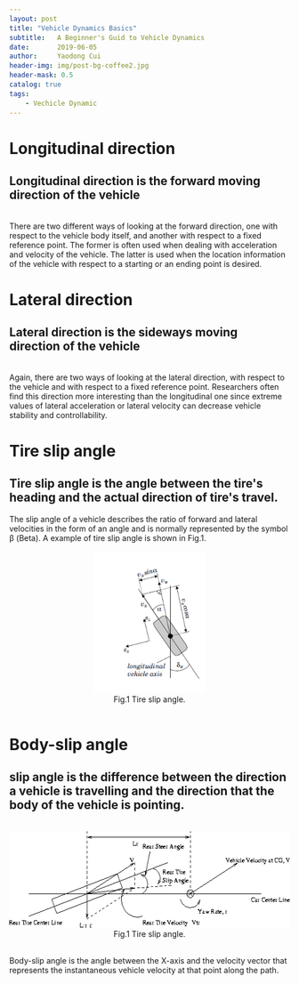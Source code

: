 ```yaml
---
layout: post
title: "Vehicle Dynamics Basics"
subtitle:   A Beginner's Guid to Vehicle Dynamics
date:       2019-06-05
author:     Yaodong Cui
header-img: img/post-bg-coffee2.jpg
header-mask: 0.5
catalog: true
tags:
    - Vechicle Dynamic
---
```


# Longitudinal direction
## Longitudinal direction is the forward moving direction of the vehicle

<br> There are two different ways of looking at the forward direction, one with respect to the vehicle body itself, and another with respect to a fixed reference point.  The former is often used when dealing with acceleration and velocity of the vehicle.  The latter is used when the location information of the vehicle with respect to a starting or an ending point is
desired.

# Lateral direction
## Lateral direction is the sideways moving direction of the vehicle

<br> Again, there are two ways of looking at the lateral direction, with respect to the vehicle and with respect to a fixed reference point.  Researchers often find this direction more interesting than the
longitudinal one since extreme values of lateral acceleration or lateral velocity can decrease vehicle stability and controllability.

# Tire slip angle
## Tire slip angle is the angle between the tire's heading and the actual direction of tire's travel.

The slip angle of a vehicle describes the ratio of forward and lateral velocities in the form of an angle and is normally represented by the symbol β (Beta). A example of tire slip angle is shown in Fig.1.
<br>
<div  align="center">
    <img
    src="https://raw.githubusercontent.com/yaodongC/yaodongC.github.io/master/post_img/190605/Wheel-Slip-Calculation-The-tire-slip-angle-a-is-defined-to-be-the-angle-between-the.png"
    width = "202" height = "256"></div>
    <div align="center">Fig.1  Tire slip angle.</div>
<br>

# Body-slip angle
## slip angle is the difference between the direction a vehicle is travelling and the direction that the body of the vehicle is pointing.

<br>
<div  align="center">
    <img
    src="https://raw.githubusercontent.com/yaodongC/yaodongC.github.io/master/post_img/190605/bodyslip.gif"
    width = "564" height = "173"></div>
    <div align="center">Fig.1  Tire slip angle.</div>
<br>

Body-slip angle is the angle between the X-axis and the velocity vector that represents the instantaneous vehicle velocity at that point along the path.

